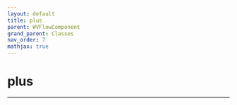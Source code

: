 ```yaml
---
layout: default
title: plus
parent: WVFlowComponent
grand_parent: Classes
nav_order: 7
mathjax: true
---
```


#  plus




---

